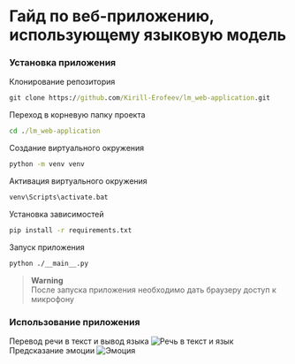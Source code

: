# Гайд по веб-приложению, использующему языковую модель
### Установка приложения
Клонирование репозитория
```cmd
git clone https://github.com/Kirill-Erofeev/lm_web-application.git
```
Переход в корневую папку проекта
```cmd
cd ./lm_web-application
```
Создание виртуального окружения
```cmd
python -m venv venv
```
Активация виртуального окружения
```cmd
venv\Scripts\activate.bat
```
Установка зависимостей
```cmd
pip install -r requirements.txt
```
Запуск приложения
```cmd
python ./__main__.py
```
> **Warning**<br>
После запуска приложения необходимо дать браузеру доступ к микрофону
> 
### Использование приложения
Перевод речи в текст и вывод языка
![Речь в текст и язык](https://github.com/user-attachments/assets/b56c4b1c-b4f7-4e87-a028-695ff70abf5e)
Предсказание эмоции
![Эмоция](https://github.com/user-attachments/assets/d38f7680-c903-4a29-9db2-13b7d19cfe69)

